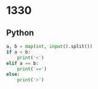 # 1330

## Python

```python
a, b = map(int, input().split())
if a < b:
    print('<')
elif a == b:
    print('==')
else:
    print('>')
```
